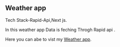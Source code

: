 
## Weather app



Tech Stack-Rapid-Api,Next js.

In this weather app Data is feching Throgh Rapid api .

Here you can abe to  vist my  [Weather app](https://celestialweather.netlify.app/).
